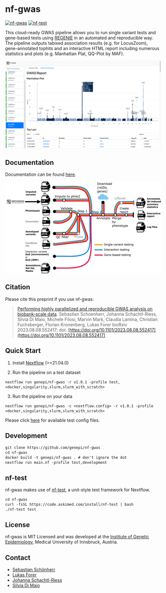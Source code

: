 # nf-gwas

[![nf-gwas](https://github.com/genepi/nf-gwas/actions/workflows/ci-tests.yml/badge.svg)](https://github.com/genepi/nf-gwas/actions/workflows/ci-tests.yml)
[![nf-test](https://img.shields.io/badge/tested_with-nf--test-337ab7.svg)](https://github.com/askimed/nf-test)

This cloud-ready GWAS pipeline allows you to run single variant tests and gene-based tests using [REGENIE](https://github.com/rgcgithub/regenie) in an automated and reproducible way. The pipeline outputs tabixed association results (e.g. for LocusZoom), gene-annotated tophits and an interactive HTML report including numerous statistics and plots (e.g. Manhattan Plat, QQ-Plot by MAF).

![image](docs/images/Figure2_example_report.png)


## Documentation

Documentation can be found [here](https://genepi.github.io/nf-gwas/).

![image](docs/images/Figure1_MetroMap_v02.jpg)

## Citation

Please cite this preprint if you use nf-gwas:

> [Performing highly parallelized and reproducible GWAS analysis on biobank-scale data](https://www.biorxiv.org/content/10.1101/2023.08.08.552417v1).
> Sebastian Schoenherr, Johanna Schachtl-Riess, Silvia Di Maio, Michele Filosi, Marvin Mark, Claudia Lamina, Christian Fuchsberger, Florian Kronenberg, Lukas Forer
> bioRxiv 2023.08.08.552417; doi: [https://doi.org/10.1101/2023.08.08.552417](https://doi.org/10.1101/2023.08.08.552417)

## Quick Start

1) Install [Nextflow](https://www.nextflow.io/docs/latest/getstarted.html#installation) (>=21.04.0)

2) Run the pipeline on a test dataset

```
nextflow run genepi/nf-gwas -r v1.0.1 -profile test,<docker,singularity,slurm,slurm_with_scratch>
```

3) Run the pipeline on your data

```
nextflow run genepi/nf-gwas -c <nextflow.config> -r v1.0.1 -profile <docker,singularity,slurm,slurm_with_scratch>
```

Please click [here](tests) for available test config files.

## Development
```
git clone https://github.com/genepi/nf-gwas
cd nf-gwas
docker build -t genepi/nf-gwas . # don't ignore the dot
nextflow run main.nf -profile test,development
```

## nf-test
nf-gwas makes use of [nf-test](https://github.com/askimed/nf-test), a unit-style test framework for Nextflow.
```
cd nf-gwas
curl -fsSL https://code.askimed.com/install/nf-test | bash
./nf-test test
```

## License
nf-gwas is MIT Licensed and was developed at the [Institute of Genetic Epidemiology](https://genepi.i-med.ac.at/), Medical University of Innsbruck, Austria.

## Contact
* [Sebastian Schönherr](mailto:sebastian.schoenherr@i-med.ac.at)
* [Lukas Forer](mailto:lukas.forer@i-med.ac.at)
* [Johanna Schachtl-Riess](mailto:johanna.schachtl-riess@i-med.ac.at)
* [Silvia Di Maio](mailto:silvia.di-maio@i-med.ac.at)